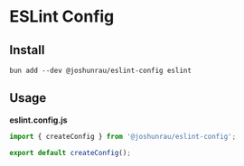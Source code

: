 # ESLint Config

## Install

```shell
bun add --dev @joshunrau/eslint-config eslint
```

## Usage

**eslint.config.js**

```javascript
import { createConfig } from '@joshunrau/eslint-config';

export default createConfig();
```